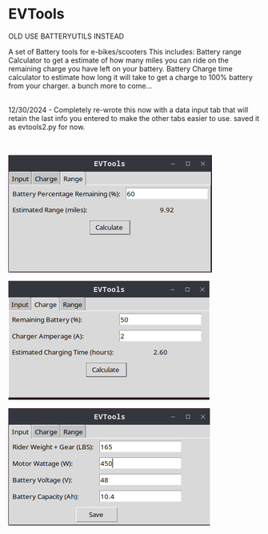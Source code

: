 # EVTools

OLD USE BATTERYUTILS INSTEAD

A set of Battery tools for e-bikes/scooters
This includes:
  Battery range Calculator to get a estimate of how many miles you can ride on the remaining charge you have left on your battery.
  Battery Charge time calculator to estimate how long it will take to get a charge to 100% battery from your charger.
a bunch more to come...

<br>
12/30/2024 - Completely re-wrote this now with a data input tab that will retain the last info you entered to make the other tabs easier to use.
saved it as evtools2.py for now.
</br>
<br></br>

![Alt text](https://github.com/Gobytego/EVTools/blob/main/evtools_range2.png)

![Alt text](https://github.com/Gobytego/EVTools/blob/main/evtools_charge2.png)

![Alt text](https://github.com/Gobytego/EVTools/blob/main/evtools_input2.png)
